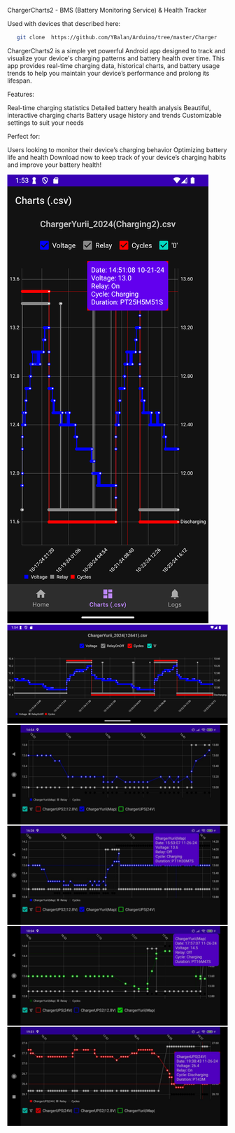 ChargerCharts2 - BMS (Battery Monitoring Service) & Health Tracker

Used with devices that described here:
```bash
   git clone  https://github.com/YBalan/Arduino/tree/master/Charger
```

ChargerCharts2 is a simple yet powerful Android app designed to track and visualize your device's charging patterns and battery health over time. This app provides real-time charging data, historical charts, and battery usage trends to help you maintain your device’s performance and prolong its lifespan.

Features:

Real-time charging statistics
Detailed battery health analysis
Beautiful, interactive charging charts
Battery usage history and trends
Customizable settings to suit your needs

Perfect for:

Users looking to monitor their device’s charging behavior
Optimizing battery life and health
Download now to keep track of your device’s charging habits and improve your battery health!

![History1](img/history_statistic_with_cycles1.png)
![History2](img/history_statistic_with_cycles2.png)
![Interactive1](img/interactive1.jpg)
![Interactive2](img/interactive2.jpg)
![Interactive3](img/interactive3.jpg)
![Interactive4](img/interactive4.jpg)